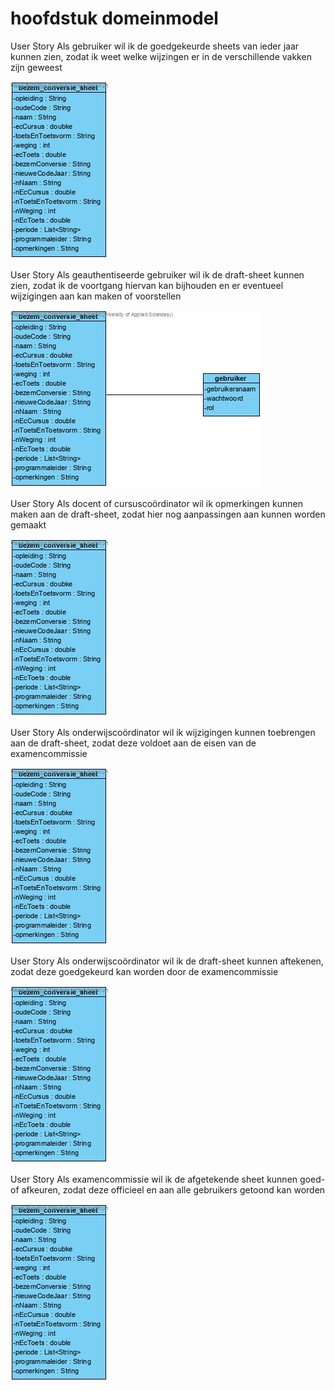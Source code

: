 # hoofdstuk domeinmodel

User Story Als gebruiker wil ik de goedgekeurde sheets van ieder jaar kunnen zien, zodat ik weet welke wijzingen er in de verschillende vakken zijn geweest

![domeinmodel user story 1](/docs/fotos/Class%20Diagram1.jpg)

User Story Als geauthentiseerde gebruiker wil ik de draft-sheet kunnen zien, zodat ik de voortgang hiervan kan bijhouden en er eventueel wijzigingen aan kan maken of voorstellen

![domeinmodel user story 1](/docs/fotos/Class%20Diagram2.jpg)

User Story Als docent of cursuscoördinator wil ik opmerkingen kunnen maken aan de draft-sheet, zodat hier nog aanpassingen aan kunnen worden gemaakt

![domeinmodel user story 1](/docs/fotos/Class%20Diagram1.jpg)

User Story Als onderwijscoördinator wil ik wijzigingen kunnen toebrengen aan de draft-sheet, zodat deze voldoet aan de eisen van de examencommissie

![domeinmodel user story 1](/docs/fotos/Class%20Diagram1.jpg)

User Story Als onderwijscoördinator wil ik de draft-sheet kunnen aftekenen, zodat deze goedgekeurd kan worden door de examencommissie 

![domeinmodel user story 1](/docs/fotos/Class%20Diagram1.jpg)

User Story Als examencommissie wil ik de afgetekende sheet kunnen goed- of afkeuren, zodat deze officieel en aan alle gebruikers getoond kan worden

![domeinmodel user story 1](/docs/fotos/Class%20Diagram1.jpg)
